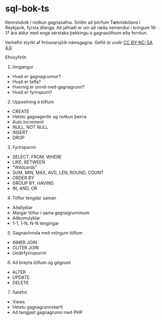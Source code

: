 sql-bok-ts
==========

Kennslubók í notkun gagnasafna. 
Sniðin að þörfum Tækniskólans í Reykjavík, fyrsta áfanga. Að jafnaði er um að ræða nemendur í kringum 16-17 ára aldur með enga sérstaka þekkingu á gagnasöfnum eða forritun.

Verkefni styrkt af Þróunarsjóði námsgagna.
Gefið út undir [CC BY-NC-SA 4.0](http://creativecommons.org/licenses/by-nc-sa/4.0/).

Efnisyfirlit: 

1. Inngangur
  * Hvað er gagnagrunnur?
  * Hvað er tafla?
  * Hvernig er unnið með gagnagrunn?
  * Hvað er fyrirspurn?

2. Uppsetning á töflum
  * CREATE
  * Helstu gagnagerðir og notkun þeirra
  * Auto increment
  * NULL, NOT NULL
  * INSERT
  * DROP

3. Fyrirspurnir
  * SELECT, FROM, WHERE
  * LIKE, BETWEEN
  * "Wildcards"
  * SUM, MIN, MAX, AVG, LEN, ROUND, COUNT
  * ORDER BY
  * GROUP BY, HAVING
  * IN, AND, OR

4. Töflur tengdar saman
  * Aðallyklar
  * Margar töflur í sama gagnagrunninum
  * Aðkomulyklar
  * 1-1, 1-N, N-N tengingar

5. Gagnavinnsla með mörgum töflum
  * INNER JOIN
  * OUTER JOIN
  * Undirfyrirspurnir

6. Að breyta töflum og gögnum 
  * ALTER
  * UPDATE
  * DELETE

7. Ítarefni
  * Views
  * Helstu gagnagrunnskerfi
  * Að tengjast gagnagrunni með PHP